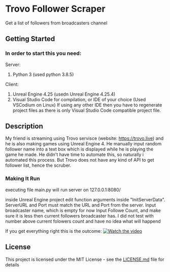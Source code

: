 # Trovo Follower Scraper 

Get a list of followers from broadcasters channel

## Getting Started

### In order to start this you need:

Server:
1. Python 3 (used python 3.8.5)

Client:
1. Unreal Engine 4.25 (usedn Unreal Engine 4.25.4)
2. Visual Studio Code for compilation, or IDE of your choice (Used VSCodium on Linux)
If using any other IDE then you have to regenerate project files as there is only Visual Studio Code compatible project file. 

## Description
My friend is streaming using Trovo servisce (website: https://trovo.live) and he is also making games using Unreal Engine 4. He manually input random follower name into a text box which is displayed while he is playing the game he made. He didn't have time to automate this, so naturally i automated this process. But Trovo does not have any kind of API to get follower list, hence the scruber.  

### Making It Run

executing file main.py will run server on 127.0.0.1:8080/

inside Unreal Engine project edit function arguments inside "InitServerData". ServerURL and Port must match the URL and Port from the server. 
Input broadcaster name, which is empty for now
Input Followe Count, and make sure it is less then current followers broadcaster has. I did not test with number above current folowers count and have no idea what will happend

If you get everything right this is the outcome:
[![Watch the video](https://img.youtube.com/vi/dMSLNR9mPzs/maxresdefault.jpg)](https://youtu.be/dMSLNR9mPzs)

## License

This project is licensed under the MIT License - see the [LICENSE.md](LICENSE) file for details
